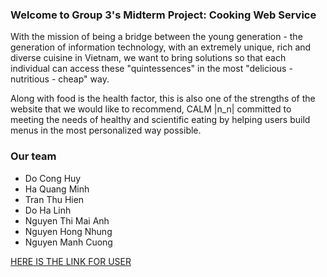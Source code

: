 ### Welcome to Group 3's Midterm Project: Cooking Web Service

With the mission of being a bridge between the young generation - the generation of information technology, with an extremely unique, rich and diverse cuisine in Vietnam, we want to bring solutions so that each individual can access these "quintessences" in the most "delicious - nutritious - cheap" way. 

Along with food is the health factor, this is also one of the strengths of the website that we would like to recommend, CALM |n_n| committed to meeting the needs of healthy and scientific eating by helping users build menus in the most personalized way possible. 

### Our team

- Do Cong Huy
- Ha Quang Minh
- Tran Thu Hien
- Do Ha Linh
- Nguyen Thi Mai Anh
- Nguyen Hong Nhung
- Nguyen Manh Cuong

[HERE IS THE LINK FOR USER](https://calmkitchen-group3.streamlit.app/)
